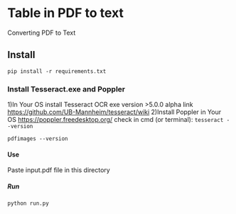 # Table in PDF to text
Converting PDF to Text


## Install
```
pip install -r requirements.txt
```
### Install Tesseract.exe and Poppler
1)In Your OS install Tesseract OCR exe version >5.0.0 alpha link https://github.com/UB-Mannheim/tesseract/wiki
2)Install Poppler in Your OS https://poppler.freedesktop.org/
check in cmd (or terminal):
``
tesseract --version 
``

``
pdfimages --version
``
#### Use
Paste input.pdf file in this directory
##### Run
```
python run.py
```
